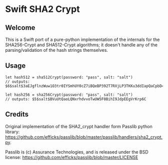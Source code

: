 # Swift SHA2 Crypt

## Welcome

This is a Swift port of a pure-python implementation of the internals for the SHA256-Crypt and SHA512-Crypt algorithms; it doesn't handle any of the parsing/validation of the hash strings themselves.

## Usage

    let hash512 = sha512Crypt(password: "pass", salt: "salt")
    // outputs: $6$salt$3aEJgflnzWuw1O3tr0IYSmhUY0cZ7iBQeBP392T7RXjLP3TKKu3ddIapQaCpbD4p9ioeGaVIjOHaym7HvCuUm0

    let hash256 = sha256Crypt(password: "pass", salt: "salt")
    // outputs: $5$salt$BVuUtQaoLQNxrhdvvoTwUW5F0BihI9JdpEEgVrKrp6C

## Credits

Original implementation of the SHA2_crypt handler form Passlib python library:  https://github.com/efficks/passlib/blob/master/passlib/handlers/sha2_crypt.py.

Passlib is (c) Assurance Technologies, and is released under the BSD license: https://github.com/efficks/passlib/blob/master/LICENSE


